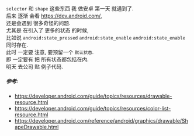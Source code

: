 `selector` 和 `shape` 这些东西 我 做安卓 第一天 就遇到了.  
后来 逐渐 会看 https://dev.android.com/,  
还是会遇到 很多奇怪的问题.  
尤其是 在引入了 更多的状态 的时候,  
比如说 `android:state_pressed` `android:state_enable` `android:state_enable` 同时存在.  
此时 一定要 注意, 要预留一个 `默认状态`.  
即 一定要有 把 所有状态都包括在内.  
明天 去公司 贴 例子代码.

##### 参考:  
- https://developer.android.com/guide/topics/resources/drawable-resource.html
- https://developer.android.com/guide/topics/resources/color-list-resource.html
- https://developer.android.com/reference/android/graphics/drawable/ShapeDrawable.html
